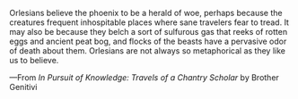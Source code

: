 Orlesians believe the phoenix to be a herald of woe, perhaps because the creatures frequent inhospitable places where sane travelers fear to tread. It may also be because they belch a sort of sulfurous gas that reeks of rotten eggs and ancient peat bog, and flocks of the beasts have a pervasive odor of death about them. Orlesians are not always so metaphorical as they like us to believe.

—From <i> In Pursuit of Knowledge: Travels of a Chantry Scholar </i> by Brother Genitivi